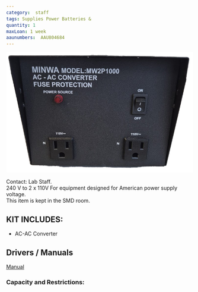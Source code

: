 ```yaml
---
category:  staff
tags: Supplies Power Batteries &
quantity: 1
maxLoan: 1 week
aaunumbers:  AAU804684
---
```

![AC-AC Converter](/assets/images/equip/acac.png)

Contact: Lab Staff. <br>240 V to 2 x 110V For equipment designed for American power supply voltage.<br>This item is kept in the SMD room.
## KIT INCLUDES:
-  AC-AC Converter

## Drivers / Manuals
[Manual](https://manuals.plus/pyramid/pyramid-pvct150u-step-up-and-down-converter)



### Capacity and Restrictions:
